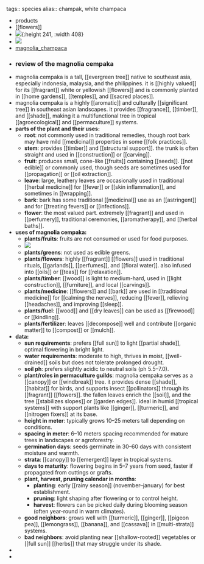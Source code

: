 tags:: species
alias:: champak, white champaca

- products
- [[flowers]]
- ![](https://peach-geographical-bat-397.mypinata.cloud/ipfs/bafybeiapmu3yu6gy6kdonf4xp4q3lg33wrqtsr44mfkbkepqlqzp4bqkhm){:height 241, :width 408}
- ![](https://peach-geographical-bat-397.mypinata.cloud/ipfs/bafybeihkuav2sxohnpxagvqhidqj4xbns2hyvgzjfsxwgua7r2sbfkq2xu)
- [magnolia_champaca](https://en.wikipedia.org/wiki/Magnolia_champaca)
- ### review of the magnolia cempaka
- magnolia cempaka is a tall, [[evergreen tree]] native to southeast asia, especially indonesia, malaysia, and the philippines. it is [[highly valued]] for its [[fragrant]] white or yellowish [[flowers]] and is commonly planted in [[home gardens]], [[temples]], and [[sacred places]].
- magnolia cempaka is a highly [[aromatic]] and culturally [[significant tree]] in southeast asian landscapes. it provides [[fragrance]], [[timber]], and [[shade]], making it a multifunctional tree in tropical [[agroecological]] and [[permaculture]] systems.
- **parts of the plant and their uses:**
	- **root**: not commonly used in traditional remedies, though root bark may have mild [[medicinal]] properties in some [[folk practices]].
	- **stem**: provides [[timber]] and [[structural support]]. the trunk is often straight and used in [[construction]] or [[carving]].
	- **fruit**: produces small, cone-like [[fruits]] containing [[seeds]]. [[not edible]] or commonly used, though seeds are sometimes used for [[propagation]] or [[oil extraction]].
	- **leave**: large, leathery leaves are occasionally used in traditional [[herbal medicine]] for [[fever]] or [[skin inflammation]], and sometimes in [[wrapping]].
	- **bark**: bark has some traditional [[medicinal]] use as an [[astringent]] and for [[treating fevers]] or [[infections]].
	- **flower**: the most valued part. extremely [[fragrant]] and used in [[perfumery]], traditional ceremonies, [[aromatherapy]], and [[herbal baths]].
- **uses of magnolia cempaka:**
	- **plants/fruits**: fruits are not consumed or used for food purposes.
	- ![](https://peach-geographical-bat-397.mypinata.cloud/ipfs/bafybeigya5s63qrx6cnqkrfhvnd54tmqtduhbzof6t3roh6ycplrdzpx4i)
	- **plants/greens**: not used as edible greens.
	- **plants/flowers**: highly [[fragrant]] [[flowers]] used in traditional rituals, [[garlands]], [[perfumes]], and [[floral water]]. also infused into [[oils]] or [[teas]] for [[relaxation]].
	- **plants/timber**: [[wood]] is light to medium-hard, used in [[light construction]], [[furniture]], and local [[carvings]].
	- **plants/medicine**: [[flowers]] and [[bark]] are used in [[traditional medicine]] for [[calming the nerves]], reducing [[fever]], relieving [[headaches]], and improving [[sleep]].
	- **plants/fuel**: [[wood]] and [[dry leaves]]  can be used as [[firewood]] or [[kindling]].
	- **plants/fertilizer**: leaves [[decompose]]  well and contribute [[organic matter]] to [[compost]] or [[mulch]].
- **data:**
	- **sun requirements**: prefers [[full sun]] to light [[partial shade]], optimal flowering in bright light.
	- **water requirements**: moderate to high, thrives in moist, [[well-drained]] soils but does not tolerate prolonged drought.
	- **soil ph**: prefers slightly acidic to neutral soils (ph 5.5–7.0).
	- **plant/roles in permaculture guilds**: magnolia cempaka serves as a [[canopy]] or [[windbreak]] tree. it provides dense [[shade]], [[habitat]] for birds, and supports insect [[pollinators]] through its [[fragrant]] [[flowers]]. the fallen leaves enrich the [[soil]], and the tree [[stabilizes slopes]] or [[garden edges]]. ideal in humid [[tropical systems]] with support plants like [[ginger]], [[turmeric]], and [[nitrogen fixers]] at its base.
	- **height in meter**: typically grows 10–25 meters tall depending on conditions.
	- **spacing in meter**: 6–10 meters spacing recommended for mature trees in landscapes or agroforestry.
	- **germination days**: seeds germinate in 30–60 days with consistent moisture and warmth.
	- **strata**: [[canopy]] to [[emergent]] layer in tropical systems.
	- **days to maturity**: flowering begins in 5–7 years from seed, faster if propagated from cuttings or grafts.
	- **plant, harvest, pruning calendar in months**:
		- **planting**: early [[rainy season]] (november–january) for best establishment.
		- **pruning**: light shaping after flowering or to control height.
		- **harvest**: flowers can be picked daily during blooming season (often year-round in warm climates).
	- **good neighbors**: grows well with [[turmeric]], [[ginger]], [[pigeon pea]], [[lemongrass]], [[banana]], and [[cassava]] in [[multi-strata]] systems.
	- **bad neighbors**: avoid planting near [[shallow-rooted]] vegetables or [[full sun]] [[herbs]] that may struggle under its shade.
-
-